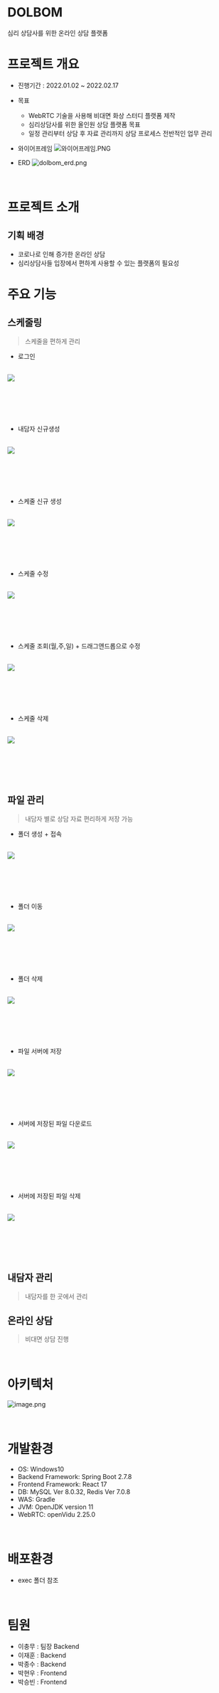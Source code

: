 
# DOLBOM

심리 상담사를 위한 온라인 상담 플랫폼
<br>
# 프로젝트 개요
- 진행기간 : 2022.01.02 ~ 2022.02.17
- 목표
    - WebRTC 기술을 사용해 비대면 화상 스터디 플랫폼 제작
    - 심리상담사를 위한 올인원 상담 플랫폼 목표
    - 일정 관리부터 상담 후 자료 관리까지 상담 프로세스 전반적인 업무 관리

- 와이어프레임
![와이어프레임.PNG](./와이어프레임.PNG)
- ERD
![dolbom_erd.png](./dolbom_erd.png)

<br>

# 프로젝트 소개
## 기획 배경
- 코로나로 인해 증가한 온라인 상담
- 심리상담사들 입장에서 편하게 사용할 수 있는 플랫폼의 필요성

# 주요 기능
## 스케줄링
> 스케줄을 편하게 관리
- 로그인
<br>
<img src="https://user-images.githubusercontent.com/61579596/219950712-b9bbca11-cbc3-4107-8071-92750e34016c.gif">

<br><br><br><br>
- 내담자 신규생성
<br>
<img src="https://user-images.githubusercontent.com/61579596/219950728-8d8a13f6-ba54-4656-80c8-daf5b1f89e37.gif">

<br><br><br><br>
- 스케줄 신규 생성
<br>
<img src="https://user-images.githubusercontent.com/61579596/219951027-86218baa-6ae6-4fd0-9585-c6e8f961ca12.gif">

<br><br><br><br>
- 스케줄 수정
<br>
<img src="https://user-images.githubusercontent.com/61579596/219950766-e6919989-b8f8-4d4d-9d4e-ad04e8b0a4ef.gif">

<br><br><br><br>
- 스케줄 조회(월,주,일) + 드래그앤드롭으로 수정 
<br>
<img src="https://user-images.githubusercontent.com/61579596/219950781-12d119d9-ec6a-4790-a42d-4e0e4b301cdc.gif">

<br><br><br><br>
- 스케줄 삭제
<br>
<img src="https://user-images.githubusercontent.com/61579596/219951098-031985bc-71d8-44a7-b2da-e34ef582da52.gif">

<br><br><br><br>
## 파일 관리
> 내담자 별로 상담 자료 편리하게 저장 가능
- 폴더 생성 + 접속
<br>
<img src="https://user-images.githubusercontent.com/61579596/219950796-2a8df9e9-7626-4f80-bb58-da7149ff302c.gif">

<br><br><br><br>
- 폴더 이동
<br>
<img src="https://user-images.githubusercontent.com/61579596/219950725-90b5901e-6c8c-4ab1-8403-e66397259bd3.gif">

<br><br><br><br>
- 폴더 삭제
<br>
<img src="https://user-images.githubusercontent.com/61579596/219950792-0a6e81b9-0d26-4681-91dc-c8261efeda2f.gif">

<br><br><br><br>
- 파일 서버에 저장
<br>
<img src="https://user-images.githubusercontent.com/61579596/219950958-19a2ceb0-f466-40c0-870d-26c0c48ad722.gif">

<br><br><br><br>
- 서버에 저장된 파일 다운로드
<br>
<img src="https://user-images.githubusercontent.com/61579596/219951170-145599b3-d101-4300-9b96-14ba048f2206.gif">

<br><br><br><br>
- 서버에 저장된 파일 삭제
<br>
<img src="https://user-images.githubusercontent.com/61579596/219951276-e1195204-c8ea-4082-b1ba-1ce872672609.gif">

<br><br><br><br>
## 내담자 관리
> 내담자를 한 곳에서 관리
## 온라인 상담
> 비대면 상담 진행

<br>

# 아키텍처
![image.png](./image.png)

<br>

# 개발환경
- OS: Windows10
- Backend Framework: Spring Boot 2.7.8
- Frontend Framework: React 17
- DB: MySQL Ver 8.0.32, Redis Ver 7.0.8
- WAS: Gradle
- JVM: OpenJDK version 11
- WebRTC: openVidu 2.25.0

<br>

# 배포환경
- exec 폴더 참조

<br>

# 팀원
- 이충무 : 팀장 Backend
- 이재훈 : Backend
- 박종수 : Backend
- 박현우 : Frontend
- 박승빈 : Frontend
